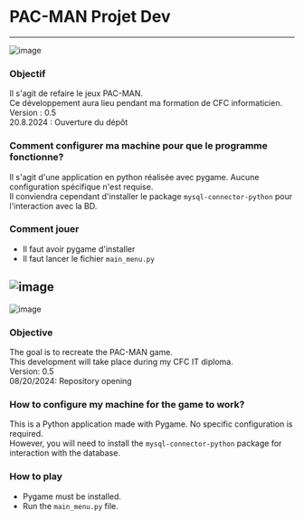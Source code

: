 # PAC-MAN Projet Dev
---
![image](https://github.com/user-attachments/assets/ffe71eea-90af-4a21-a9fa-dea458ea724d)

### Objectif ###

Il s'agit de refaire le jeux PAC-MAN.\
Ce développement aura lieu pendant ma formation de CFC informaticien.\
Version : 0.5 \
20.8.2024 : Ouverture du dépôt

### Comment configurer ma machine pour que le programme fonctionne? ###

Il s'agit d'une application en python réalisée avec pygame. Aucune configuration spécifique n'est requise.\
Il conviendra cependant d'installer le package `mysql-connector-python` pour l'interaction avec la BD.

### Comment jouer
- Il faut avoir pygame d'installer
- Il faut lancer le fichier `main_menu.py`
  
![image](https://github.com/user-attachments/assets/24ae78c2-05ae-4cef-969d-6ef4dd2a9fc3)
---
![image](https://github.com/user-attachments/assets/673568c7-7808-42b5-a680-8803fdebfbb3)

### Objective ###
 
The goal is to recreate the PAC-MAN game.  
This development will take place during my CFC IT diploma.  
Version: 0.5\
08/20/2024: Repository opening
 
### How to configure my machine for the game to work? ###
 
This is a Python application made with Pygame. No specific configuration is required.  
However, you will need to install the `mysql-connector-python` package for interaction with the database.
 
### How to play ###
 
- Pygame must be installed.
- Run the `main_menu.py` file.



